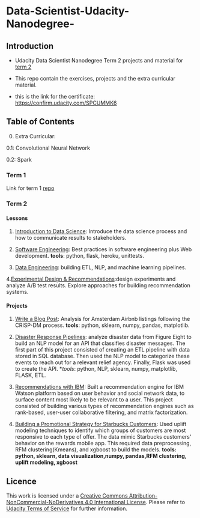 # Data-Scientist-Udacity-Nanodegree-
 
## Introduction
* Udacity Data Scientist Nanodegree Term 2 projects and material
for [term 2](https://github.com/nesreensada/Data-Scientist-Udacity-Nanodegree-Term2)
* This repo contain the exercises, projects and the extra curricular material.

* this is the link for the certificate: https://confirm.udacity.com/SPCUMMK6

## Table of Contents
0. Extra Curricular:

  0.1: Convolutional Neural Network

  0.2: Spark

### Term 1

Link for term 1 [repo](https://github.com/nesreensada/Data-Scientist-Udacity-Nanodegree-Term1/)

### Term 2

#### Lessons 

1. [Introduction to Data Science](https://github.com/nesreensada/Data-Scientist-Udacity-Nanodegree-Term2/tree/master/lessons/CRISP_DM): Introduce the data science process and how to communicate results to stakeholders.

2. [Software Engineering](https://github.com/nesreensada/Data-Scientist-Udacity-Nanodegree-Term2/tree/master/lessons/WebDevelopment): Best practices in software engineering plus Web development. **tools**: python, flask, heroku, unittests.

3. [Data Engineering](https://github.com/nesreensada/Data-Scientist-Udacity-Nanodegree-Term2/tree/master/lessons/Data%20Engineering): building ETL, NLP, and machine learning pipelines.

4.[Experimental Design & Recommendations](https://github.com/nesreensada/Data-Scientist-Udacity-Nanodegree-Term2/tree/master/lessons/Experimental_Design_%26_Recommendations):design experiments and analyze A/B test results. Explore approaches for building recommendation systems. 

#### Projects

1. [Write a Blog Post](https://github.com/nesreensada/Data-Scientist-Udacity-Nanodegree-Term2/tree/master/Write_BlogPost): Analysis for Amsterdam Airbnb listings following the CRISP-DM process. **tools**: python, sklearn, numpy, pandas, matplotlib.

2. [Disaster Response Pipelines](https://github.com/nesreensada/Data-Scientist-Udacity-Nanodegree-Term2/tree/master/Disaster_Pipeline%20): analyze disaster data from Figure Eight to build an NLP model for an API that classifies disaster messages. The first part of this project consisted of creating an ETL pipeline with data stored in SQL database. Then used the NLP model to categorize these events to reach out for a relevant relief agency. Finally, Flask was used to create the API. **tools*: python, NLP, sklearn, numpy, matplotlib, FLASK, ETL.

3. [Recommendations with IBM](https://github.com/nesreensada/Data-Scientist-Udacity-Nanodegree-Term2/tree/master/Recommendations_with_IBM): Built a recommendation engine for IBM Watson platform based on user behavior and social network data, to surface content most likely to be relevant to a user.  This project consisted of building various types of recommendation engines such as rank-based, user-user collaborative filtering, and matrix factorization.

4. [Building a Promotional Strategy for Starbucks Customers](https://github.com/nesreensada/Data-Scientist-Udacity-Nanodegree-Term2/tree/master/Starbucks_Project): Used uplift modeling techniques to identify which groups of customers are most responsive to each type of offer. The data mimic Starbucks customers' behavior on the rewards mobile app. This required data preprocessing, RFM clustering(Kmeans), and xgboost to build the models.
**tools: python, sklearn, data visualization,numpy, pandas,RFM clustering, uplift modeling, xgboost**

## Licence 
This work is licensed under a [Creative Commons Attribution-NonCommercial-NoDerivatives 4.0 International License](https://creativecommons.org/licenses/by-nc-nd/4.0/). Please refer to [Udacity Terms of Service](https://www.udacity.com/legal) for further information.
